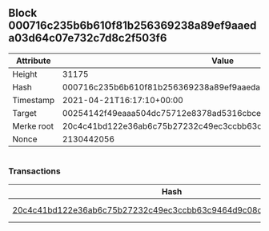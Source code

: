 ## Block 000716c235b6b610f81b256369238a89ef9aaeda03d64c07e732c7d8c2f503f6

Attribute | Value
--- | ---
Height | 31175
Hash | 000716c235b6b610f81b256369238a89ef9aaeda03d64c07e732c7d8c2f503f6
Timestamp | 2021-04-21T16:17:10+00:00
Target | 00254142f49eaaa504dc75712e8378ad5316cbcead634704b3734b6271167cc4
Merke root | 20c4c41bd122e36ab6c75b27232c49ec3ccbb63c9464d9c08c81f781bdbb5101
Nonce | 2130442056

```

```

### Transactions

Hash | Amount
--- | ---
[20c4c41bd122e36ab6c75b27232c49ec3ccbb63c9464d9c08c81f781bdbb5101](20c4c41bd122e36ab6c75b27232c49ec3ccbb63c9464d9c08c81f781bdbb5101.md) | 10.00000000 SKEPTI 
